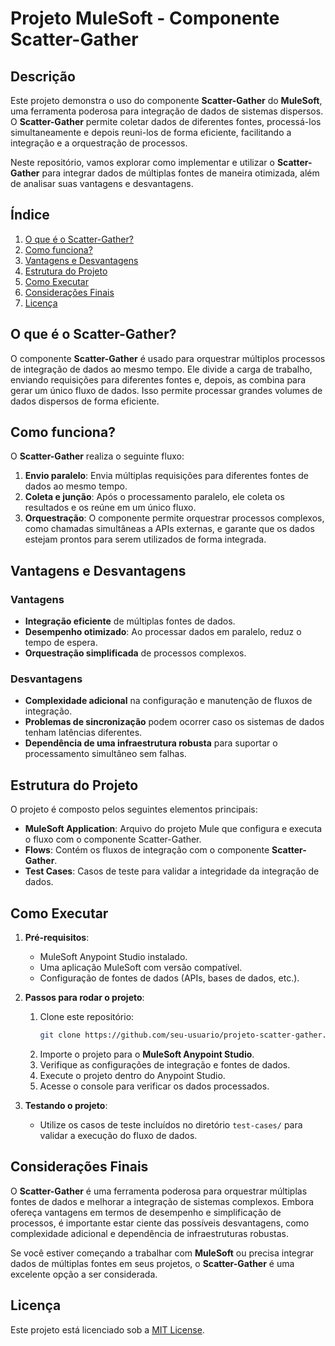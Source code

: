 # Projeto MuleSoft - Componente Scatter-Gather

## Descrição

Este projeto demonstra o uso do componente **Scatter-Gather** do **MuleSoft**, uma ferramenta poderosa para integração de dados de sistemas dispersos. O **Scatter-Gather** permite coletar dados de diferentes fontes, processá-los simultaneamente e depois reuni-los de forma eficiente, facilitando a integração e a orquestração de processos.

Neste repositório, vamos explorar como implementar e utilizar o **Scatter-Gather** para integrar dados de múltiplas fontes de maneira otimizada, além de analisar suas vantagens e desvantagens.

## Índice

1. [O que é o Scatter-Gather?](#o-que-é-o-scatter-gather)
2. [Como funciona?](#como-funciona)
3. [Vantagens e Desvantagens](#vantagens-e-desvantagens)
4. [Estrutura do Projeto](#estrutura-do-projeto)
5. [Como Executar](#como-executar)
6. [Considerações Finais](#considerações-finais)
7. [Licença](#licença)

## O que é o Scatter-Gather?

O componente **Scatter-Gather** é usado para orquestrar múltiplos processos de integração de dados ao mesmo tempo. Ele divide a carga de trabalho, enviando requisições para diferentes fontes e, depois, as combina para gerar um único fluxo de dados. Isso permite processar grandes volumes de dados dispersos de forma eficiente.

## Como funciona?

O **Scatter-Gather** realiza o seguinte fluxo:

1. **Envio paralelo**: Envia múltiplas requisições para diferentes fontes de dados ao mesmo tempo.
2. **Coleta e junção**: Após o processamento paralelo, ele coleta os resultados e os reúne em um único fluxo.
3. **Orquestração**: O componente permite orquestrar processos complexos, como chamadas simultâneas a APIs externas, e garante que os dados estejam prontos para serem utilizados de forma integrada.

## Vantagens e Desvantagens

### Vantagens
- **Integração eficiente** de múltiplas fontes de dados.
- **Desempenho otimizado**: Ao processar dados em paralelo, reduz o tempo de espera.
- **Orquestração simplificada** de processos complexos.

### Desvantagens
- **Complexidade adicional** na configuração e manutenção de fluxos de integração.
- **Problemas de sincronização** podem ocorrer caso os sistemas de dados tenham latências diferentes.
- **Dependência de uma infraestrutura robusta** para suportar o processamento simultâneo sem falhas.

## Estrutura do Projeto

O projeto é composto pelos seguintes elementos principais:

- **MuleSoft Application**: Arquivo do projeto Mule que configura e executa o fluxo com o componente Scatter-Gather.
- **Flows**: Contém os fluxos de integração com o componente **Scatter-Gather**.
- **Test Cases**: Casos de teste para validar a integridade da integração de dados.

## Como Executar

1. **Pré-requisitos**:
   - MuleSoft Anypoint Studio instalado.
   - Uma aplicação MuleSoft com versão compatível.
   - Configuração de fontes de dados (APIs, bases de dados, etc.).

2. **Passos para rodar o projeto**:
   1. Clone este repositório:
      ```bash
      git clone https://github.com/seu-usuario/projeto-scatter-gather.git
      ```
   2. Importe o projeto para o **MuleSoft Anypoint Studio**.
   3. Verifique as configurações de integração e fontes de dados.
   4. Execute o projeto dentro do Anypoint Studio.
   5. Acesse o console para verificar os dados processados.

3. **Testando o projeto**:
   - Utilize os casos de teste incluídos no diretório `test-cases/` para validar a execução do fluxo de dados.

## Considerações Finais

O **Scatter-Gather** é uma ferramenta poderosa para orquestrar múltiplas fontes de dados e melhorar a integração de sistemas complexos. Embora ofereça vantagens em termos de desempenho e simplificação de processos, é importante estar ciente das possíveis desvantagens, como complexidade adicional e dependência de infraestruturas robustas.

Se você estiver começando a trabalhar com **MuleSoft** ou precisa integrar dados de múltiplas fontes em seus projetos, o **Scatter-Gather** é uma excelente opção a ser considerada.

## Licença

Este projeto está licenciado sob a [MIT License](LICENSE).
